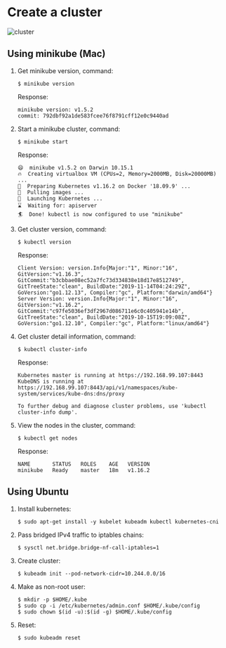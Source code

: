 # Create a cluster

![cluster](https://d33wubrfki0l68.cloudfront.net/99d9808dcbf2880a996ed50d308a186b5900cec9/40b94/docs/tutorials/kubernetes-basics/public/images/module_01_cluster.svg)

## Using minikube (Mac)
1. Get minikube version, command:
    ```
    $ minikube version
    ```
    Response:
    ```
    minikube version: v1.5.2
    commit: 792dbf92a1de583fcee76f8791cff12e0c9440ad
    ```
  
2. Start a minikube cluster, command:
    ```
    $ minikube start
    ```
    Response:
    ```
    😄  minikube v1.5.2 on Darwin 10.15.1
    🔥  Creating virtualbox VM (CPUs=2, Memory=2000MB, Disk=20000MB) ...
    🐳  Preparing Kubernetes v1.16.2 on Docker '18.09.9' ...
    🚜  Pulling images ...
    🚀  Launching Kubernetes ...
    ⌛  Waiting for: apiserver
    🏄  Done! kubectl is now configured to use "minikube"
    ```
3. Get cluster version, command:
    ```
    $ kubectl version
    ```
    Response:
    ```
    Client Version: version.Info{Major:"1", Minor:"16", GitVersion:"v1.16.3", GitCommit:"b3cbbae08ec52a7fc73d334838e18d17e8512749", GitTreeState:"clean", BuildDate:"2019-11-14T04:24:29Z", GoVersion:"go1.12.13", Compiler:"gc", Platform:"darwin/amd64"}
    Server Version: version.Info{Major:"1", Minor:"16", GitVersion:"v1.16.2", GitCommit:"c97fe5036ef3df2967d086711e6c0c405941e14b", GitTreeState:"clean", BuildDate:"2019-10-15T19:09:08Z", GoVersion:"go1.12.10", Compiler:"gc", Platform:"linux/amd64"}
    ```
4. Get cluster detail information, command:
    ```
    $ kubectl cluster-info
    ```
    Response:
    ```
    Kubernetes master is running at https://192.168.99.107:8443
    KubeDNS is running at https://192.168.99.107:8443/api/v1/namespaces/kube-system/services/kube-dns:dns/proxy

    To further debug and diagnose cluster problems, use 'kubectl cluster-info dump'.
    ```
5. View the nodes in the cluster, command:
    ```
    $ kubectl get nodes
    ```
    Response:
    ```
    NAME       STATUS   ROLES    AGE   VERSION
    minikube   Ready    master   18m   v1.16.2
    ```

## Using Ubuntu
1. Install kubernetes:
    ```
    $ sudo apt-get install -y kubelet kubeadm kubectl kubernetes-cni
    ```
2. Pass bridged IPv4 traffic to iptables chains:
    ```
    $ sysctl net.bridge.bridge-nf-call-iptables=1
    ```
3. Create cluster:
    ```
    $ kubeadm init --pod-network-cidr=10.244.0.0/16
    ```
4. Make as non-root user:
    ```
    $ mkdir -p $HOME/.kube
    $ sudo cp -i /etc/kubernetes/admin.conf $HOME/.kube/config
    $ sudo chown $(id -u):$(id -g) $HOME/.kube/config
    ```
5. Reset:
    ```
    $ sudo kubeadm reset
    ```
